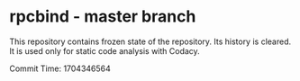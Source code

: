 # rpcbind - master branch

This repository contains frozen state of the repository.
Its history is cleared. It is used only for static code
analysis with Codacy.

Commit Time: 1704346564